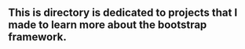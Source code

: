 ## This is directory is dedicated to projects that I made to learn more about the bootstrap framework.